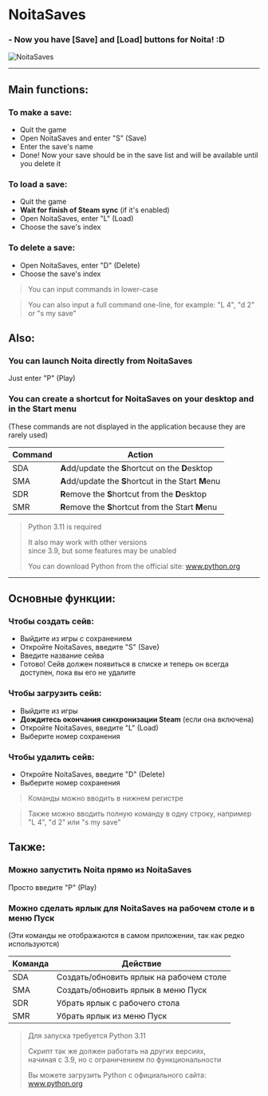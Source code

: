 # NoitaSaves
### - Now you have [Save] and [Load] buttons for Noita! :D
![NoitaSaves](https://user-images.githubusercontent.com/57474004/236513513-8b9a8457-9662-4c75-91e8-a416d5a7a8a2.png)

---
## Main functions:
### To make a save:
- Quit the game
- Open NoitaSaves and enter "S" (Save)
- Enter the save's name
- Done! Now your save should be in the save list and will be available until you delete it

### To load a save:
- Quit the game
- __Wait for finish of Steam sync__ (if it's enabled)
- Open NoitaSaves, enter "L" (Load)
- Choose the save's index

### To delete a save:
- Open NoitaSaves, enter "D" (Delete)
- Choose the save's index

> You can input commands in lower-case

> You can also input a full command one-line, for example: "L 4", "d 2" or "s my save"

## Also:
### You can launch Noita directly from NoitaSaves
Just enter "P" (Play)

### You can create a shortcut for NoitaSaves on your desktop and in the Start menu
(These commands are not displayed in the application because they are rarely used)

| Command | Action                                                |
|---------|-------------------------------------------------------|
| SDA     | **A**dd/update the **S**hortcut on the **D**esktop    |
| SMA     | **A**dd/update the **S**hortcut in the Start **M**enu |
| SDR     | **R**emove the **S**hortcut from the **D**esktop      |
| SMR     | **R**emove the **S**hortcut from the Start **M**enu   |

> Python 3.11 is required  
> 
> It also may work with other versions  
> since 3.9, but some features may be unabled  
> 
> You can download Python from the official site: www.python.org

---
## Основные функции:
### Чтобы создать сейв:
- Выйдите из игры с сохранением
- Откройте NoitaSaves, введите "S" (Save)
- Введите название сейва
- Готово! Сейв должен появиться в списке и теперь он всегда доступен, пока вы его не удалите

### Чтобы загрузить сейв:
- Выйдите из игры
- __Дождитесь окончания синхронизации Steam__ (если она включена)
- Откройте NoitaSaves, введите "L" (Load)
- Выберите номер сохранения

### Чтобы удалить сейв:
- Откройте NoitaSaves, введите "D" (Delete)
- Выберите номер сохранения

> Команды можно вводить в нижнем регистре

> Также можно вводить полную команду в одну строку, например "L 4", "d 2" или "s my save"

## Также:
### Можно запустить Noita прямо из NoitaSaves
Просто введите "P" (Play)

### Можно сделать ярлык для NoitaSaves на рабочем столе и в меню Пуск
(Эти команды не отображаются в самом приложении, так как редко используются)

| Команда | Действие                                |
|---------|-----------------------------------------|
| SDA     | Создать/обновить ярлык на рабочем столе |
| SMA     | Создать/обновить ярлык в меню Пуск      |
| SDR     | Убрать ярлык с рабочего стола           |
| SMR     | Убрать ярлык из меню Пуск               |

> Для запуска требуется Python 3.11  
> 
> Скрипт так же должен работать на других версиях,  
> начиная с 3.9, но с ограничением по функциональности  
> 
> Вы можете загрузить Python c официального сайта: www.python.org

      
